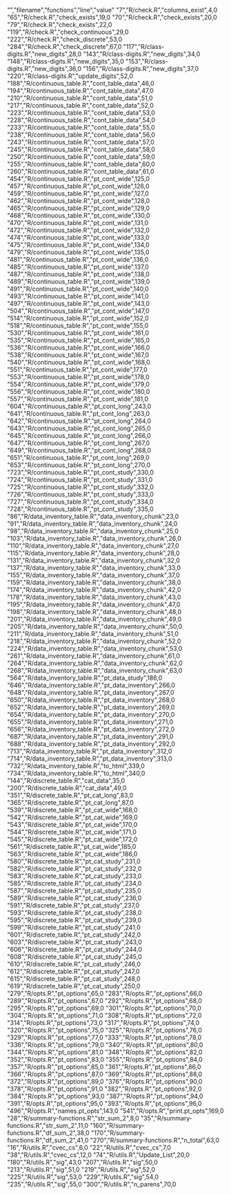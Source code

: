 "","filename","functions","line","value"
"7","R/check.R","columns_exist",4,0
"65","R/check.R","check_exists",19,0
"70","R/check.R","check_exists",20,0
"79","R/check.R","check_exists",22,0
"119","R/check.R","check_continuous",29,0
"222","R/check.R","check_discrete",53,0
"284","R/check.R","check_discrete",67,0
"117","R/class-digits.R","new_digits",28,0
"143","R/class-digits.R","new_digits",34,0
"148","R/class-digits.R","new_digits",35,0
"153","R/class-digits.R","new_digits",36,0
"156","R/class-digits.R","new_digits",37,0
"220","R/class-digits.R","update_digits",52,0
"188","R/continuous_table.R","cont_table_data",46,0
"194","R/continuous_table.R","cont_table_data",47,0
"210","R/continuous_table.R","cont_table_data",51,0
"217","R/continuous_table.R","cont_table_data",52,0
"223","R/continuous_table.R","cont_table_data",53,0
"228","R/continuous_table.R","cont_table_data",54,0
"233","R/continuous_table.R","cont_table_data",55,0
"238","R/continuous_table.R","cont_table_data",56,0
"243","R/continuous_table.R","cont_table_data",57,0
"245","R/continuous_table.R","cont_table_data",58,0
"250","R/continuous_table.R","cont_table_data",59,0
"255","R/continuous_table.R","cont_table_data",60,0
"260","R/continuous_table.R","cont_table_data",61,0
"454","R/continuous_table.R","pt_cont_wide",125,0
"457","R/continuous_table.R","pt_cont_wide",126,0
"459","R/continuous_table.R","pt_cont_wide",127,0
"462","R/continuous_table.R","pt_cont_wide",128,0
"465","R/continuous_table.R","pt_cont_wide",129,0
"468","R/continuous_table.R","pt_cont_wide",130,0
"470","R/continuous_table.R","pt_cont_wide",131,0
"472","R/continuous_table.R","pt_cont_wide",132,0
"474","R/continuous_table.R","pt_cont_wide",133,0
"475","R/continuous_table.R","pt_cont_wide",134,0
"479","R/continuous_table.R","pt_cont_wide",135,0
"481","R/continuous_table.R","pt_cont_wide",136,0
"485","R/continuous_table.R","pt_cont_wide",137,0
"487","R/continuous_table.R","pt_cont_wide",138,0
"489","R/continuous_table.R","pt_cont_wide",139,0
"491","R/continuous_table.R","pt_cont_wide",140,0
"493","R/continuous_table.R","pt_cont_wide",141,0
"497","R/continuous_table.R","pt_cont_wide",143,0
"504","R/continuous_table.R","pt_cont_wide",147,0
"514","R/continuous_table.R","pt_cont_wide",152,0
"518","R/continuous_table.R","pt_cont_wide",155,0
"530","R/continuous_table.R","pt_cont_wide",161,0
"535","R/continuous_table.R","pt_cont_wide",165,0
"536","R/continuous_table.R","pt_cont_wide",166,0
"538","R/continuous_table.R","pt_cont_wide",167,0
"540","R/continuous_table.R","pt_cont_wide",168,0
"551","R/continuous_table.R","pt_cont_wide",177,0
"553","R/continuous_table.R","pt_cont_wide",178,0
"554","R/continuous_table.R","pt_cont_wide",179,0
"556","R/continuous_table.R","pt_cont_wide",180,0
"557","R/continuous_table.R","pt_cont_wide",181,0
"604","R/continuous_table.R","pt_cont_long",243,0
"641","R/continuous_table.R","pt_cont_long",263,0
"642","R/continuous_table.R","pt_cont_long",264,0
"643","R/continuous_table.R","pt_cont_long",265,0
"645","R/continuous_table.R","pt_cont_long",266,0
"647","R/continuous_table.R","pt_cont_long",267,0
"649","R/continuous_table.R","pt_cont_long",268,0
"651","R/continuous_table.R","pt_cont_long",269,0
"653","R/continuous_table.R","pt_cont_long",270,0
"723","R/continuous_table.R","pt_cont_study",330,0
"724","R/continuous_table.R","pt_cont_study",331,0
"725","R/continuous_table.R","pt_cont_study",332,0
"726","R/continuous_table.R","pt_cont_study",333,0
"727","R/continuous_table.R","pt_cont_study",334,0
"728","R/continuous_table.R","pt_cont_study",335,0
"86","R/data_inventory_table.R","data_inventory_chunk",23,0
"91","R/data_inventory_table.R","data_inventory_chunk",24,0
"98","R/data_inventory_table.R","data_inventory_chunk",25,0
"103","R/data_inventory_table.R","data_inventory_chunk",26,0
"110","R/data_inventory_table.R","data_inventory_chunk",27,0
"115","R/data_inventory_table.R","data_inventory_chunk",28,0
"131","R/data_inventory_table.R","data_inventory_chunk",32,0
"137","R/data_inventory_table.R","data_inventory_chunk",33,0
"155","R/data_inventory_table.R","data_inventory_chunk",37,0
"159","R/data_inventory_table.R","data_inventory_chunk",38,0
"174","R/data_inventory_table.R","data_inventory_chunk",42,0
"178","R/data_inventory_table.R","data_inventory_chunk",43,0
"195","R/data_inventory_table.R","data_inventory_chunk",47,0
"198","R/data_inventory_table.R","data_inventory_chunk",48,0
"201","R/data_inventory_table.R","data_inventory_chunk",49,0
"205","R/data_inventory_table.R","data_inventory_chunk",50,0
"211","R/data_inventory_table.R","data_inventory_chunk",51,0
"218","R/data_inventory_table.R","data_inventory_chunk",52,0
"224","R/data_inventory_table.R","data_inventory_chunk",53,0
"261","R/data_inventory_table.R","data_inventory_chunk",61,0
"264","R/data_inventory_table.R","data_inventory_chunk",62,0
"268","R/data_inventory_table.R","data_inventory_chunk",63,0
"564","R/data_inventory_table.R","pt_data_study",186,0
"646","R/data_inventory_table.R","pt_data_inventory",266,0
"648","R/data_inventory_table.R","pt_data_inventory",267,0
"650","R/data_inventory_table.R","pt_data_inventory",268,0
"652","R/data_inventory_table.R","pt_data_inventory",269,0
"654","R/data_inventory_table.R","pt_data_inventory",270,0
"655","R/data_inventory_table.R","pt_data_inventory",271,0
"656","R/data_inventory_table.R","pt_data_inventory",272,0
"687","R/data_inventory_table.R","pt_data_inventory",291,0
"688","R/data_inventory_table.R","pt_data_inventory",292,0
"713","R/data_inventory_table.R","pt_data_inventory",312,0
"714","R/data_inventory_table.R","pt_data_inventory",313,0
"732","R/data_inventory_table.R","to_html",339,0
"734","R/data_inventory_table.R","to_html",340,0
"144","R/discrete_table.R","cat_data",35,0
"200","R/discrete_table.R","cat_data",49,0
"351","R/discrete_table.R","pt_cat_long",83,0
"365","R/discrete_table.R","pt_cat_long",87,0
"539","R/discrete_table.R","pt_cat_wide",168,0
"542","R/discrete_table.R","pt_cat_wide",169,0
"543","R/discrete_table.R","pt_cat_wide",170,0
"544","R/discrete_table.R","pt_cat_wide",171,0
"545","R/discrete_table.R","pt_cat_wide",172,0
"561","R/discrete_table.R","pt_cat_wide",185,0
"563","R/discrete_table.R","pt_cat_wide",186,0
"580","R/discrete_table.R","pt_cat_study",231,0
"582","R/discrete_table.R","pt_cat_study",232,0
"583","R/discrete_table.R","pt_cat_study",233,0
"585","R/discrete_table.R","pt_cat_study",234,0
"587","R/discrete_table.R","pt_cat_study",235,0
"589","R/discrete_table.R","pt_cat_study",236,0
"591","R/discrete_table.R","pt_cat_study",237,0
"593","R/discrete_table.R","pt_cat_study",238,0
"595","R/discrete_table.R","pt_cat_study",239,0
"599","R/discrete_table.R","pt_cat_study",241,0
"601","R/discrete_table.R","pt_cat_study",242,0
"603","R/discrete_table.R","pt_cat_study",243,0
"606","R/discrete_table.R","pt_cat_study",244,0
"608","R/discrete_table.R","pt_cat_study",245,0
"610","R/discrete_table.R","pt_cat_study",246,0
"612","R/discrete_table.R","pt_cat_study",247,0
"615","R/discrete_table.R","pt_cat_study",248,0
"619","R/discrete_table.R","pt_cat_study",250,0
"279","R/opts.R","pt_options",65,0
"283","R/opts.R","pt_options",66,0
"289","R/opts.R","pt_options",67,0
"292","R/opts.R","pt_options",68,0
"295","R/opts.R","pt_options",69,0
"301","R/opts.R","pt_options",70,0
"304","R/opts.R","pt_options",71,0
"308","R/opts.R","pt_options",72,0
"314","R/opts.R","pt_options",73,0
"317","R/opts.R","pt_options",74,0
"320","R/opts.R","pt_options",75,0
"325","R/opts.R","pt_options",76,0
"329","R/opts.R","pt_options",77,0
"333","R/opts.R","pt_options",78,0
"336","R/opts.R","pt_options",79,0
"340","R/opts.R","pt_options",80,0
"344","R/opts.R","pt_options",81,0
"348","R/opts.R","pt_options",82,0
"352","R/opts.R","pt_options",83,0
"355","R/opts.R","pt_options",84,0
"357","R/opts.R","pt_options",85,0
"361","R/opts.R","pt_options",86,0
"366","R/opts.R","pt_options",87,0
"369","R/opts.R","pt_options",88,0
"372","R/opts.R","pt_options",89,0
"376","R/opts.R","pt_options",90,0
"378","R/opts.R","pt_options",91,0
"382","R/opts.R","pt_options",92,0
"384","R/opts.R","pt_options",93,0
"387","R/opts.R","pt_options",94,0
"391","R/opts.R","pt_options",95,0
"393","R/opts.R","pt_options",96,0
"496","R/opts.R","names.pt_opts",143,0
"541","R/opts.R","print.pt_opts",169,0
"28","R/summary-functions.R","str_sum_2",8,0
"35","R/summary-functions.R","str_sum_2",11,0
"160","R/summary-functions.R","df_sum_2",38,0
"170","R/summary-functions.R","df_sum_2",41,0
"270","R/summary-functions.R","n_total",63,0
"16","R/utils.R","cvec_cs",6,0
"22","R/utils.R","cvec_cs",7,0
"38","R/utils.R","cvec_cs",12,0
"74","R/utils.R","Update_List",20,0
"180","R/utils.R","sig",43,0
"207","R/utils.R","sig",50,0
"213","R/utils.R","sig",51,0
"219","R/utils.R","sig",52,0
"225","R/utils.R","sig",53,0
"229","R/utils.R","sig",54,0
"235","R/utils.R","sig",55,0
"300","R/utils.R","n_parens",70,0
